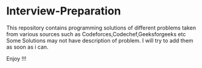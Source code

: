 # Interview-Preparation

This repository contains programming solutions of different problems taken from various sources such as
Codeforces,Codechef,Geeksforgeeks etc
Some Solutions may not have description of problem. I will try to add them as soon as i can.

Enjoy !!!
